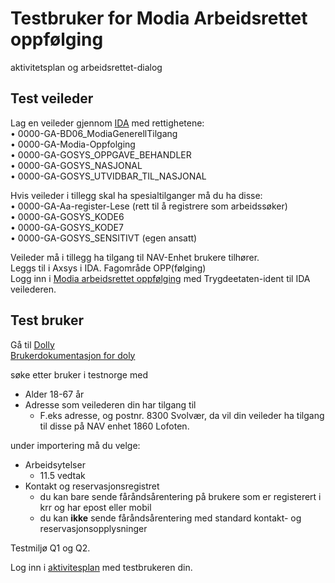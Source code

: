 # Testbruker for Modia Arbeidsrettet oppfølging
aktivitetsplan og arbeidsrettet-dialog
## Test veileder

Lag en veileder  gjennom [IDA](http://ida.intern.nav.no/) med rettighetene:  
•	0000-GA-BD06_ModiaGenerellTilgang  
•	0000-GA-Modia-Oppfolging  
•	0000-GA-GOSYS_OPPGAVE_BEHANDLER  
•	0000-GA-GOSYS_NASJONAL  
•	0000-GA-GOSYS_UTVIDBAR_TIL_NASJONAL

Hvis veileder i tillegg skal ha spesialtilganger må du ha disse:  
•	0000-GA-Aa-register-Lese (rett til å registrere som arbeidssøker)  
•	0000-GA-GOSYS_KODE6  
•	0000-GA-GOSYS_KODE7  
•	0000-GA-GOSYS_SENSITIVT (egen ansatt)

Veileder må i tillegg ha tilgang til NAV-Enhet brukere tilhører.  
Leggs til i Axsys i IDA. Fagområde OPP(følging)  
Logg inn i [Modia arbeidsrettet oppfølging](https://veilarbportefoljeflate.dev.intern.nav.no/) med Trygdeetaten-ident til IDA veilederen.


## Test bruker
Gå til [Dolly](https://dolly.ekstern.dev.nav.no/testnorge)   
[Brukerdokumentasjon for doly](https://navikt.github.io/testnorge/applications/dolly/)


søke etter bruker i testnorge med
* Alder 18-67 år
* Adresse som veilederen din har tilgang til
    * F.eks adresse, og postnr. 8300 Svolvær, da vil din veileder ha tilgang til disse på NAV enhet 1860 Lofoten.


under importering må du velge:
* Arbeidsytelser
    * 11.5 vedtak
* Kontakt og reservasjonsregistret
    * du kan bare sende fåråndsårentering på brukere som er registerert i krr og har epost eller mobil
    * du kan **ikke** sende fåråndsårentering med  standard kontakt- og reservasjonsopplysninger


Testmiljø Q1 og Q2.

Log inn i [aktivitesplan](https://aktivitetsplan.dev.nav.no) med testbrukeren din.
